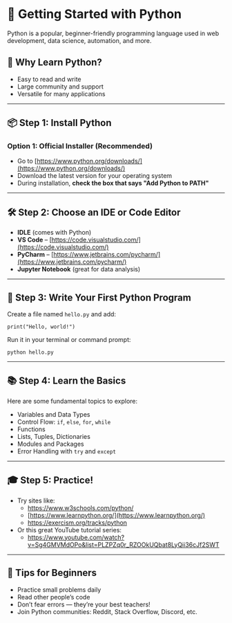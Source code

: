 # 🚀 Getting Started with Python

Python is a popular, beginner-friendly programming language used in web development, data science, automation, and more.

## 🐍 Why Learn Python?

- Easy to read and write
- Large community and support
- Versatile for many applications

---

## 📦 Step 1: Install Python

### Option 1: Official Installer (Recommended)

- Go to [https://www.python.org/downloads/](https://www.python.org/downloads/)
- Download the latest version for your operating system
- During installation, **check the box that says "Add Python to PATH"**
---

## 🛠 Step 2: Choose an IDE or Code Editor

- **IDLE** (comes with Python)
- **VS Code** – [https://code.visualstudio.com/](https://code.visualstudio.com/)
- **PyCharm** – [https://www.jetbrains.com/pycharm/](https://www.jetbrains.com/pycharm/)
- **Jupyter Notebook** (great for data analysis)
---

## 🐣 Step 3: Write Your First Python Program

Create a file named `hello.py` and add:

`print("Hello, world!")`

Run it in your terminal or command prompt:

`python hello.py`

---
## 📚 Step 4: Learn the Basics

Here are some fundamental topics to explore:

- Variables and Data Types
- Control Flow: `if`, `else`, `for`, `while`
- Functions
- Lists, Tuples, Dictionaries
- Modules and Packages
- Error Handling with `try` and `except`
---

## 🎓 Step 5: Practice!

- Try sites like:
    - https://www.w3schools.com/python/
    - [https://www.learnpython.org/](https://www.learnpython.org/)
    - https://exercism.org/tracks/python
- Or this great YouTube tutorial series:
	- https://www.youtube.com/watch?v=Sg4GMVMdOPo&list=PLZPZq0r_RZOOkUQbat8LyQii36cJf2SWT
---
## 🧠 Tips for Beginners

- Practice small problems daily
- Read other people’s code
- Don’t fear errors — they’re your best teachers!
- Join Python communities: Reddit, Stack Overflow, Discord, etc.
